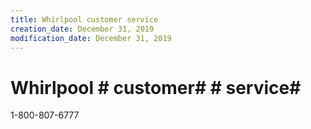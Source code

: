 ```yaml
---
title: Whirlpool customer service
creation_date: December 31, 2019
modification_date: December 31, 2019
---
```



# Whirlpool # customer#  # service#  

1-800-807-6777
